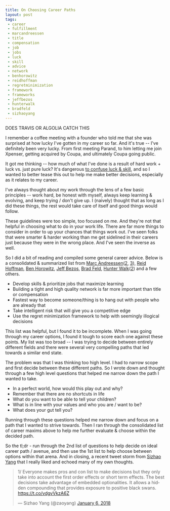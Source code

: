 ```yaml
---
title: On Choosing Career Paths
layout: post
tags:
 - career
 - fulfillment
 - marcandreessen
 - title
 - compensation
 - job
 - jobs
 - luck
 - skill
 - advice
 - network
 - benhorowitz
 - reidhoffman
 - regretminimization
 - framework
 - frameworks
 - jeffbezos
 - hunterwalk
 - bradfeld
 - sizhaoyang
---
```


DOES TRAVIS OR ALGOLIA CATCH THIS

I remember a coffee meeting with a founder who told me that she was surprised at how lucky I've gotten in my career so far. And it's true -- I've definitely been very lucky. From first meeting Parand, to him letting me join Xpenser, getting acquired by Coupa, and ultimately Coupa going public. 

It got me thinking -- how much of what I've done is a result of hard work + luck vs. just pure luck? It's dangerous [to confuse luck & skill](https://www.wired.com/2012/11/luck-and-skill-untangled-qa-with-michael-mauboussin/), and so I wanted to better tease this out to help me make better decisions, especially as it relates to my career. 

I've always thought about my work through the lens of a few basic principles -- work hard, be honest with myself, always keep learning & evolving, and keep trying / don't give up. I (naively) thought that as long as I did these things, the rest would take care of itself and good things would follow.  

These guidelines were too simple, too focused on me. And they're not that helpful in choosing what to do in your work life. There are far more things to consider in order to up your chances that things work out. I've seen folks that were smarter & harder working than me get sidelined in their careers just because they were in the wrong place. And I've seen the inverse as well. 

So I did a bit of reading and compiled some general career advice. Below is a consolidated & summarized list from [Marc Andreessen](http://pmarchive.com/guide_to_career_planning_part1.html)([2](http://pmarchive.com/guide_to_career_planning_part2.html), [3](http://pmarchive.com/guide_to_career_planning_part3.html)), [Reid Hoffman](http://www.businessinsider.com/career-advice-from-linkedin-founder-reid-hoffman-2014-12?op=1), [Ben Horowitz](https://a16z.com/2015/05/28/some-career-advice-for-all-you-recent-graduates/), [Jeff Bezos](http://awealthofcommonsense.com/2016/10/the-jeff-bezos-regret-minimization-framework/), [Brad Feld](https://www.feld.com/archives/2010/02/be-the-ceo-of-your-job.html), [Hunter Walk](https://hunterwalk.com/2014/03/08/new-grads-midstage-startups-are-your-best-first-job-in-tech/)([2](https://hunterwalk.com/2013/10/08/dont-start-a-job-search-without-answering-this-one-question/)) and a few others. 

* Develop skills & prioritize jobs that maximize learning
* Building a tight and high quality network is far more important than title or compensation
* Fastest way to become someone/thing is to hang out with people who are already that
* Take intelligent risk that will give you a competitive edge
* Use the regret minimization framework to help with seemingly illogical decisions

This list was helpful, but I found it to be incomplete. When I was going through my career options, I found it tough to score each one against these points. My list was too broad -- I was trying to decide between entirely different fields and there were several very compelling paths that led towards a similar end state. 

The problem was that I was thinking too high level. I had to narrow scope and first decide between these different paths. So I wrote down and thought through a few high level questions that helped me narrow down the path I wanted to take. 

* In a perfect world, how would this play out and why?
* Remember that there are no shortcuts in life
* What do you want to be able to tell your children?
* What is in line with your values and who you are / want to be?
* What does your gut tell you?

Running through these questions helped me narrow down and focus on a path that I wanted to strive towards. Then I ran through the consolidated list of career maxims above to help me further evaluate & choose within the decided path. 

So the tl;dr - run through the 2nd list of questions to help decide on ideal career path / avenue, and then use the 1st list to help choose between options within that arena. And in closing, a recent tweet storm from [Sizhao Yang](https://twitter.com/zaoyang) that I really liked and echoed many of my own thoughts. 

<blockquote class="twitter-tweet tw-align-center" data-lang="en"><p lang="en" dir="ltr">1/ Everyone makes pros and con list to make decisions but they only take into account the first order effects or short term effects. The best decisions take advantage of embedded optionalities. It allows a hidden compounding that provides exposure to positive black swans. <a href="https://t.co/vdgvVkzA6Z">https://t.co/vdgvVkzA6Z</a></p>&mdash; Sizhao Yang (@zaoyang) <a href="https://twitter.com/zaoyang/status/949706485742714881?ref_src=twsrc%5Etfw">January 6, 2018</a></blockquote>
<script async src="https://platform.twitter.com/widgets.js" charset="utf-8"></script>





